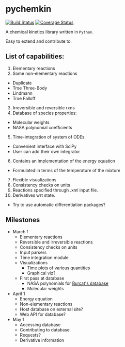 # pychemkin

[![Build Status](https://travis-ci.org/dsondak/pychemkin.svg?branch=develop)](https://travis-ci.org/dsondak/pychemkin.svg?branch=develop)
[![Coverage Status](https://coveralls.io/repos/github/dsondak/pychemkin/badge.svg)](https://coveralls.io/github/dsondak/pychemkin)

A chemical kinetics library written in `Python`.  

Easy to extend and contribute to.

## List of capabilities:
1. Elementary reactions
2. Some non-elementary reactions
  - Duplicate
  - Troe Three-Body
  - Lindmann
  - Troe Falloff
3. Irreversible and reversible rxns
4. Database of species properties:
  - Molecular weights
  - NASA polynomial coefficients
5. Time-integration of system of ODEs
  - Convenient interface with SciPy
  - User can add their own integrator
6. Contains an implementation of the energy 
   equation
  - Formulated in terms of the temperature of the mixture
7. Flexible visualizations 
8. Consistency checks on units
9. Reactions specified through .xml input file.
10. Derivatives wrt state.
  - Try to use automatic differentiation packages?

## Milestones
* March 1
  - Elementary reactions
  - Reversible and irreversible reactions
  - Consistency checks on units
  - Input parsers
  - Time integration module
  - Visualizations
    - Time plots of various quantities
    - Graphical viz?
  - First pass at database
    - NASA polynomials for [Burcat's database](http://garfield.chem.elte.hu/Burcat/burcat.html)
    - Molecular weights
* April 1
  - Energy equation
  - Non-elementary reactions
  - Host database on external site?
  - Web API for database?
* May 1
  - Accessing database
  - Contributing to database
  - Requests?
  - Derivative information
